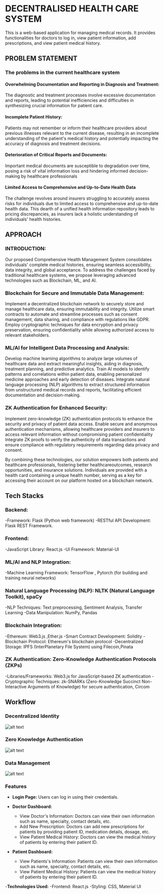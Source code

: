 # DECENTRALISED HEALTH CARE SYSTEM

This is a web-based application for managing medical records. It provides functionalities for doctors to log in, view patient information, add prescriptions, and view patient medical history.

## PROBLEM STATEMENT

### The problems in the current healthcare system

#### Overwhelming Documentation and Reporting in Diagnosis and Treatment:

The diagnostic and treatment processes involve excessive documentation and
reports, leading to potential inefficiencies and difficulties in synthesizing crucial information for patient care.

#### Incomplete Patient History:

Patients may not remember or inform their healthcare providers about previous
illnesses relevant to the current disease, resulting in an incomplete understanding of the patient's medical history and potentially impacting the accuracy of diagnosis and treatment decisions.

#### Deterioration of Critical Reports and Documents:

Important medical documents are susceptible to degradation over time,
posing a risk of vital information loss and hindering informed decision-making by healthcare professionals

#### Limited Access to Comprehensive and Up-to-Date Health Data
The challenge revolves around insurers struggling to accurately assess risks
for individuals due to limited access to comprehensive and up-to-date health
data. This dearth of a unified health information repository leads to pricing
discrepancies, as insurers lack a holistic understanding of individuals' health histories.

## APPROACH

### INTRODUCTION: 
Our proposed Comprehensive Health Management System consolidates individuals' complete medical histories, ensuring seamless accessibility, data integrity, and global acceptance. To address the challenges faced by traditional healthcare systems, we propose leveraging advanced technologies such as Blockchain, ML, and AI.

### Blockchain for Secure and Immutable Data Management:
Implement a decentralized blockchain network to securely store and manage healthcare data, ensuring immutability and integrity.
Utilize smart contracts to automate and streamline processes such as consent management, data sharing, and compliance with regulations like GDPR.
Employ cryptographic techniques for data encryption and privacy preservation, ensuring confidentiality while allowing authorized access to relevant
stakeholders.

### ML/AI for Intelligent Data Processing and Analysis:
Develop machine learning algorithms to analyze large volumes of healthcare data and extract meaningful insights, aiding in diagnosis, treatment planning, and predictive analytics. Train AI models to identify patterns and correlations within patient data, enabling personalized medicine approaches and early detection of diseases. Integrate natural language processing (NLP) algorithms to extract structured information from
unstructured medical records and reports, facilitating efficient documentation and decision-making.

### ZK Authentication for Enhanced Security:
Implement zero-knowledge (ZK) authentication protocols to enhance the security and privacy of patient data access. Enable secure and anonymous
authentication mechanisms, allowing healthcare providers and insurers to access relevant information without compromising patient confidentiality
Integrate ZK proofs to verify the authenticity of data transactions and ensure compliance with regulatory requirements regarding data privacy and consent.

By combining these technologies, our solution empowers both patients and healthcare professionals, fostering better healthcareoutcomes, research opportunities, and insurance solutions. Individuals are provided with a health card containing a unique health number, serving as a key for accessing their account on our platform hosted on a blockchain network.


## Tech Stacks

### Backend:
-Framework: Flask (Python web framework)
-RESTful API Development: Flask REST Framework.

### Frontend:
-JavaScript Library: React.js
-UI Framework: Material-UI

### ML/AI and NLP Integration:
-Machine Learning Framework: TensorFlow , Pytorch (for building and training neural
networks)

### Natural Language Processing (NLP): NLTK (Natural Language Toolkit), spaCy
-NLP Techniques: Text preprocessing, Sentiment Analysis, Transfer Learning
-Data Manipulation: NumPy, Pandas

### Blockchain Integration:
-Ethereum: Web3.js ,Ether.js
-Smart Contract Development: Solidity
-Blockchain Protocol: Ethereum's blockchain protocol
-Decentralized Storage: IPFS (InterPlanetary File System) using Filecoin,Pinata

### ZK Authentication: Zero-Knowledge Authentication Protocols (ZKPs)
-Libraries/Frameworks: Web3.js for JavaScript-based ZK authentication
-Cryptographic Techniques: zk-SNARKs (Zero-Knowledge Succinct Non- Interactive Arguments of Knowledge) for secure authentication, Circom

## Workflow
### Decentralized Identity
![alt text](<Deccentralzed identity.png>)
### Zero Knowledge Authentication
![alt text](<Zero Knowledge authentication.png>)
### Data Management
![alt text](<flow chart data management.png>)

### Features

- **Login Page:** Users can log in using their credentials.

- **Doctor Dashboard:**
  - View Doctor's Information: Doctors can view their own information such as name, specialty, contact details, etc.
  - Add New Prescription: Doctors can add new prescriptions for patients by providing patient ID, medication details, dosage, etc.
  - View Patient Medical History: Doctors can view the medical history of patients by entering their patient ID.

- **Patient Dashboard:**
  - View Patients's Information: Patients can view their own information such as name, specialty, contact details, etc.
  - View Patient Medical History: Patients  can view the medical history of patients by entering their patient ID.

-**Technologies Used:**
   -Frontend: React.js
   -Styling: CSS, Material UI
